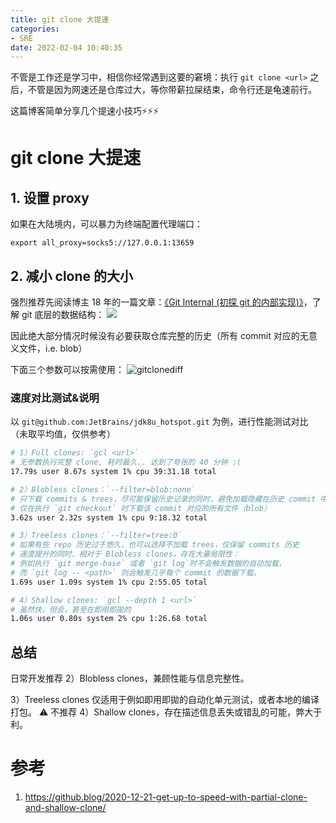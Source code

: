 ```yaml
---
title: git clone 大提速
categories:
- SRE
date: 2022-02-04 10:40:35
---
```



不管是工作还是学习中，相信你经常遇到这要的窘境：执行 `git clone <url>` 之后，不管是因为网速还是仓库过大，等你带薪拉屎结束，命令行还是龟速前行。

这篇博客简单分享几个提速小技巧⚡️⚡️⚡️

<!--more-->

# git clone 大提速

## 1. 设置 proxy
如果在大陆境内，可以暴力为终端配置代理端口：
```
export all_proxy=socks5://127.0.0.1:13659
```

## 2. 减小 clone 的大小
强烈推荐先阅读博主 18 年的一篇文章：[《Git Internal (初探 git 的内部实现)》](/blog/20180315/git-internal/)，了解 git 底层的数据结构：
![](/images/blog/16439392460547.jpg)

因此绝大部分情况时候没有必要获取仓库完整的历史（所有 commit 对应的无意义文件，i.e. blob）

下面三个参数可以按需使用：
![gitclonediff](/images/blog/gitclonediff.jpg)


### 速度对比测试&说明

以 `git@github.com:JetBrains/jdk8u_hotspot.git` 为例，进行性能测试对比（未取平均值，仅供参考）

```bash
# 1）Full clones: `gcl <url>`
# 无参数执行完整 clone, 耗时最久.. 达到了夸张的 40 分钟 :(
17.79s user 8.67s system 1% cpu 39:31.18 total

# 2）Blobless clones：`--filter=blob:none`
# 只下载 commits & trees，尽可能保留历史记录的同时，避免加载隐藏在历史 commit 中的大文件
# 仅在执行 `git checkout` 时下载该 commit 对应的所有文件（blob）
3.62s user 2.32s system 1% cpu 9:18.32 total

# 3）Treeless clones：`--filter=tree:0`
# 如果有些 repo 历史过于悠久，也可以选择不加载 trees，仅保留 commits 历史
# 速度提升的同时，相对于 Blobless clones，存在大量局限性：
# 例如执行 `git merge-base` 或者 `git log`时不会触发数据的自动加载，
# 而 `git log -- <path>` 则会触发几乎每个 commit 的数据下载。
1.69s user 1.09s system 1% cpu 2:55.05 total

# 4）Shallow clones: `gcl --depth 1 <url>`
# 虽然快，但会，甚至在即用即拋的
1.06s user 0.80s system 2% cpu 1:26.68 total
```

## 总结
日常开发推荐 2）Blobless clones，兼顾性能与信息完整性。

3）Treeless clones 仅适用于例如即用即拋的自动化单元测试，或者本地的编译打包。
⚠️ 不推荐 4）Shallow clones，存在描述信息丢失或错乱的可能，弊大于利。

# 参考
1. https://github.blog/2020-12-21-get-up-to-speed-with-partial-clone-and-shallow-clone/
